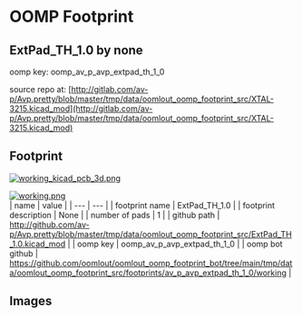 # OOMP Footprint  
## ExtPad_TH_1.0  by none  
  
oomp key: oomp_av_p_avp_extpad_th_1_0  
  
source repo at: [http://gitlab.com/av-p/Avp.pretty/blob/master/tmp/data/oomlout_oomp_footprint_src/XTAL-3215.kicad_mod](http://gitlab.com/av-p/Avp.pretty/blob/master/tmp/data/oomlout_oomp_footprint_src/XTAL-3215.kicad_mod)  
## Footprint  
  
[![working_kicad_pcb_3d.png](working_kicad_pcb_3d_600.png)](working_kicad_pcb_3d.png)  
  
[![working.png](working_600.png)](working.png)  
| name | value | 
| --- | --- | 
| footprint name | ExtPad_TH_1.0 | 
| footprint description | None | 
| number of pads | 1 | 
| github path | http://github.com/av-p/Avp.pretty/blob/master/tmp/data/oomlout_oomp_footprint_src/ExtPad_TH_1.0.kicad_mod | 
| oomp key | oomp_av_p_avp_extpad_th_1_0 | 
| oomp bot github | https://github.com/oomlout/oomlout_oomp_footprint_bot/tree/main/tmp/data/oomlout_oomp_footprint_src/footprints/av_p_avp_extpad_th_1_0/working | 
## Images  
